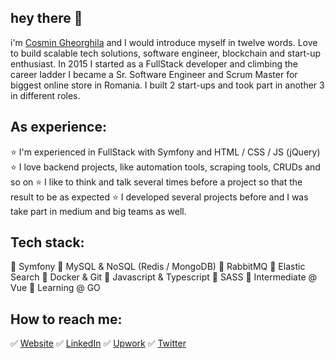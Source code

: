 ## hey there 👋
i'm [Cosmin Gheorghila](https://cosmin.gheorghila.ro) and I would introduce myself in twelve words. Love to build scalable tech solutions, software engineer, blockchain and start-up enthusiast.
In 2015 I started as a FullStack developer and climbing the career ladder I became a Sr. Software Engineer and Scrum Master for biggest online store in Romania.
I built 2 start-ups and took part in another 3 in different roles.

## As experience:
⭐ I'm experienced in FullStack with Symfony and HTML / CSS / JS (jQuery)
⭐ I love backend projects, like automation tools, scraping tools, CRUDs and so on
⭐ I like to think and talk several times before a project so that the result to be as expected
⭐ I developed several projects before and I was take part in medium and big teams as well.

## Tech stack:
🔆 Symfony
🔆 MySQL & NoSQL (Redis / MongoDB)
🔆 RabbitMQ
🔆 Elastic Search
🔆 Docker & Git
🔆 Javascript & Typescript
🔆 SASS
🔆 Intermediate @ Vue
🔆 Learning @ GO

## How to reach me:
✅ [Website](https://cosmin.gheorghila.ro)
✅ [LinkedIn](https://www.linkedin.com/in/cosmin-gheorghila/)
✅ [Upwork](https://www.upwork.com/freelancers/~01ec13a298c4d85e74?viewMode=1)
✅ [Twitter](https://twitter.com/cosgheorghila)
